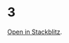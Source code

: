 # 3

<a href="https://stackblitz.com/github/thekevinscott/upscalerjs/tree/main/examples/react-demo?file=src/App.js&title=UpscalerJS: React Demo Example">Open in Stackblitz</a>.
